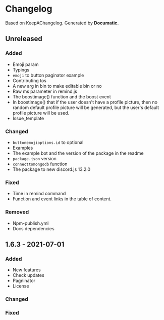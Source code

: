 # Changelog

Based on KeepAChangelog.
Generated by **Documatic.**

## Unreleased

### Added

* Emoji param
* Typings
* `emoji` to button paginator example
* Contributing tos
* A new arg in bin to make editable bin or no
* Raw ms parameter in remind.js
* The boostimage() function and the boost event
* In boostimage() that if the user doesn't have a profile picture, then no random default profile picture will be generated, but the user's default profile picture will be used.
* Issue_template

### Changed

* `buttonemojioptions.id` to optional
* Examples
* The example bot and the version of the package in the readme
* `package.json` version
* `connecttomongodb` function
* The package to new discord.js 13.2.0

### Fixed

* Time in remind command
* Function and event links in the table of content.

### Removed

* Npm-publish.yml
* Docs dependencies

## 1.6.3 - 2021-07-01

### Added

* New features
* Check updates
* Pagninator
* License

### Changed


### Fixed

